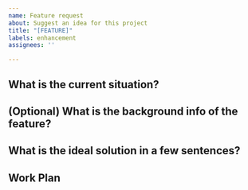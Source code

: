 ```yaml
---
name: Feature request
about: Suggest an idea for this project
title: "[FEATURE]"
labels: enhancement
assignees: ''

---
```


## What is the current situation?

## (Optional) What is the background info of the feature?

## What is the ideal solution in a few sentences?

## Work Plan
